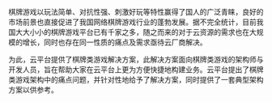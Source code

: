 棋牌游戏以玩法简单、对抗性强、刺激好玩等特性赢得了国人的广泛青睐，良好的市场前景也直接促进了我国网络棋牌游戏行业的蓬勃发展。据不完全统计，目前我国大大小小的棋牌游戏平台已有千家之多，随之而来的对于云资源的需求也在大规模的增长，同时也存在同一性质的痛点及需求亟待云厂商解决。

为此，云平台提供了棋牌类游戏解决方案，此解决方案面向棋牌类游戏的架构师与开发人员，旨在帮助大家在云平台上更为方便快捷地构建业务。云平台提出了棋牌类游戏架构中的痛点问题，并针对性地给予了解决方案，同时提供了一套典型架构方案以供参考。
